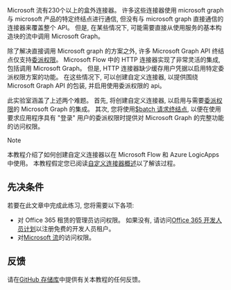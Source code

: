 <!-- markdownlint-disable MD002 MD041 -->

Microsoft 流有230个以上的盒外连接器。 许多这些连接器使用 microsoft graph 与 microsoft 产品的特定终结点进行通信, 但没有与 microsoft graph 直接通信的连接器来覆盖整个 API。 但是, 在某些情况下, 可能需要直接从使用服务的基本构造块的流中调用 Microsoft Graph。

除了解决直接调用 Microsoft graph 的方案之外, 许多 Microsoft Graph API 终结点仅支持[委派权限](https://docs.microsoft.com/graph/permissions-reference)。 Microsoft Flow 中的 HTTP 连接器实现了非常灵活的集成, 包括调用 Microsoft Graph。 但是, HTTP 连接器缺少缓存用户凭据以启用特定委派权限方案的功能。 在这些情况下, 可以创建自定义连接器, 以提供围绕 Microsoft Graph API 的包装, 并启用使用委派权限的 api。

此实验室涵盖了上述两个难题。 首先, 将创建自定义连接器, 以启用与需要[委派权限](https://docs.microsoft.com/graph/permissions-reference)的 Microsoft Graph 的集成。 其次, 您将使用[$batch 请求终结点](https://docs.microsoft.com/graph/json-batching), 以便在使用要求应用程序具有 "登录" 用户的委派权限时提供对 Microsoft Graph 的完整功能的访问权限。

> [!NOTE]
> 本教程介绍了如何创建自定义连接器以在 Microsoft Flow 和 Azure LogicApps 中使用。 本教程假定您已阅读[自定义连接器概述](https://docs.microsoft.com/connectors/custom-connectors/)以了解该过程。

## <a name="prerequisites"></a>先决条件

若要在此文章中完成此练习, 您将需要以下各项:

- 对 Office 365 租赁的管理员访问权限。 如果没有, 请访问[Office 365 开发人员计划](https://developer.microsoft.com/office/dev-program)以注册免费的开发人员租户。
- 对[Microsoft 流](https://flow.microsoft.com/)的访问权限。

## <a name="feedback"></a>反馈

请在[GitHub 存储库](https://github.com/microsoftgraph/msgraph-training-microsoftflow)中提供有关本教程的任何反馈。